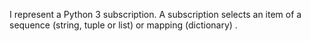 I represent a Python 3 subscription.
A subscription selects an item of a sequence (string, tuple or list) or mapping (dictionary) .